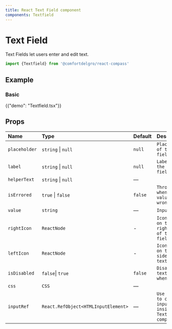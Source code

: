 ```yaml
---
title: React Text Field component
components: Textfield
---
```


# Text Field

<p class="description">Text Fields let users enter and edit text.</p>


```jsx
import {Textfield} from '@comfortdelgro/react-compass'
```

## Example

### Basic

{{"demo": "Textfield.tsx"}}

## Props

| Name          | Type                                | Default | Description                                                  |
| :------------ | :---------------------------------- | :------ | :----------------------------------------------------------- |
| `placeholder` | `string` \| `null`                  | `null`  | `Placeholder of the text field`                              |
| `label`       | `string` \| `null`                  | `null`  | `Label of the text field`                                    |
| `helperText`  | `string` \| `null`                  | —       |                                                              |
| `isErrored`   | `true` \| `false`                   | `false` | `Throw error when input value is wrong`                      |
| `value`       | `string`                            | —       | `Input value`                                                |
| `rightIcon`   | `ReactNode`                         | -       | `Icon placed on the right side of the text field`            |
| `leftIcon`    | `ReactNode`                         | -       | `Icon placed on the left side of the text field`             |
| `isDisabled`  | `false`\| `true`                    | `false` | `Disable the text field when true`                           |
| `css `        | `CSS`                               | —       |                                                              |
| `inputRef `   | `React.RefObject<HTMLInputElement>` | —       | `Use useRef to control input tag inside TextField component` |
